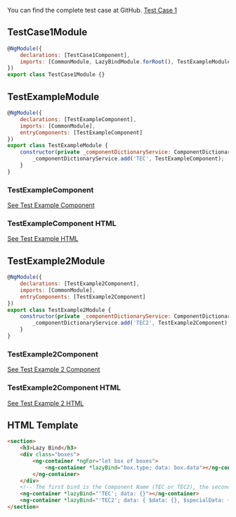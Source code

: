 You can find the complete test case at GitHub. [Test Case 1](https://github.com/uniprank/ngx-scrollspy/tree/master/library/TestCases/src/app/modules/test-case1)

## TestCase1Module

```js
@NgModule({
    declarations: [TestCase1Component],
    imports: [CommonModule, LazyBindModule.forRoot(), TestExampleModule, TestExample2Module]
})
export class TestCase1Module {}
```

## TestExampleModule

```js
@NgModule({
    declarations: [TestExampleComponent],
    imports: [CommonModule],
    entryComponents: [TestExampleComponent]
})
export class TestExampleModule {
    constructor(private _componentDictionaryService: ComponentDictionaryService) {
        _componentDictionaryService.add('TEC', TestExampleComponent);
    }
}
```

### TestExampleComponent

[See Test Example Component](https://github.com/uniprank/ngx-lazy-bind/blob/master/library/TestCases/src/app/modules/test-case1/components/test-example/test-example.component.ts)

### TestExampleComponent HTML

[See Test Example HTML](https://github.com/uniprank/ngx-lazy-bind/blob/master/library/TestCases/src/app/modules/test-case1/components/test-example/test-example.component.html)

## TestExample2Module

```js
@NgModule({
    declarations: [TestExample2Component],
    imports: [CommonModule],
    entryComponents: [TestExample2Component]
})
export class TestExample2Module {
    constructor(private _componentDictionaryService: ComponentDictionaryService) {
        _componentDictionaryService.add('TEC2', TestExample2Component);
    }
}
```

### TestExample2Component

[See Test Example 2 Component](https://github.com/uniprank/ngx-lazy-bind/blob/master/library/TestCases/src/app/modules/test-case1/components/test-example2/test-example2.component.ts)

### TestExample2Component HTML

[See Test Example 2 HTML](https://github.com/uniprank/ngx-lazy-bind/blob/master/library/TestCases/src/app/modules/test-case1/components/test-example2/test-example2.component.html)

## HTML Template

```html
<section>
    <h3>Lazy Bind</h3>
    <div class="boxes">
        <ng-container *ngFor="let box of boxes">
            <ng-container *lazyBind="box.type; data: box.data"></ng-container>
        </ng-container>
    </div>
    <!-- The first bind is the Component Name (TEC or TEC2), the second bind is the data to be use (object, string,  ...) -->
    <ng-container *lazyBind="'TEC'; data: {}"></ng-container>
    <ng-container *lazyBind="'TEC2'; data: { $data: {}, $specialData: {} }"></ng-container>
</section>
```
